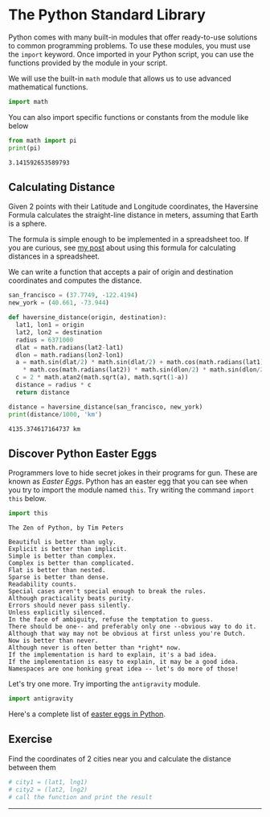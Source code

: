 # The Python Standard Library

Python comes with many built-in modules that offer ready-to-use solutions to common programming problems. To use these modules, you must use the `import` keyword. Once imported in your Python script, you can use the functions provided by the module in your script.

We will use the built-in `math` module that allows us to use advanced mathematical functions.


```python
import math
```

You can also import specific functions or constants from the module like below


```python
from math import pi
print(pi)
```

    3.141592653589793


## Calculating Distance

Given 2 points with their Latitude and Longitude coordinates, the Haversine Formula calculates the straight-line distance in meters, assuming that Earth is a sphere.

The formula is simple enough to be implemented in a spreadsheet too. If you are curious, see [my post](https://spatialthoughts.com/2013/07/06/calculate-distance-spreadsheet/) about using this formula for calculating distances in a spreadsheet.

We can write a function that accepts a pair of origin and destination coordinates and computes the distance.


```python
san_francisco = (37.7749, -122.4194)
new_york = (40.661, -73.944)
```


```python
def haversine_distance(origin, destination):
  lat1, lon1 = origin
  lat2, lon2 = destination
  radius = 6371000
  dlat = math.radians(lat2-lat1)
  dlon = math.radians(lon2-lon1)
  a = math.sin(dlat/2) * math.sin(dlat/2) + math.cos(math.radians(lat1)) \
    * math.cos(math.radians(lat2)) * math.sin(dlon/2) * math.sin(dlon/2)
  c = 2 * math.atan2(math.sqrt(a), math.sqrt(1-a))
  distance = radius * c
  return distance
```


```python
distance = haversine_distance(san_francisco, new_york)
print(distance/1000, 'km')
```

    4135.374617164737 km


## Discover Python Easter Eggs

Programmers love to hide secret jokes in their programs for gun. These are known as *Easter Eggs*. Python has an easter egg that you can see when you try to import the module named `this`. Try writing the command `import this` below.


```python
import this
```

    The Zen of Python, by Tim Peters
    
    Beautiful is better than ugly.
    Explicit is better than implicit.
    Simple is better than complex.
    Complex is better than complicated.
    Flat is better than nested.
    Sparse is better than dense.
    Readability counts.
    Special cases aren't special enough to break the rules.
    Although practicality beats purity.
    Errors should never pass silently.
    Unless explicitly silenced.
    In the face of ambiguity, refuse the temptation to guess.
    There should be one-- and preferably only one --obvious way to do it.
    Although that way may not be obvious at first unless you're Dutch.
    Now is better than never.
    Although never is often better than *right* now.
    If the implementation is hard to explain, it's a bad idea.
    If the implementation is easy to explain, it may be a good idea.
    Namespaces are one honking great idea -- let's do more of those!


Let's try one more. Try importing the `antigravity` module.


```python
import antigravity
```

Here's a complete list of [easter eggs in Python](https://towardsdatascience.com/7-easter-eggs-in-python-7765dc15a203).

## Exercise

Find the coordinates of 2 cities near you and calculate the distance between them


```python
# city1 = (lat1, lng1)
# city2 = (lat2, lng2)
# call the function and print the result
```

----
